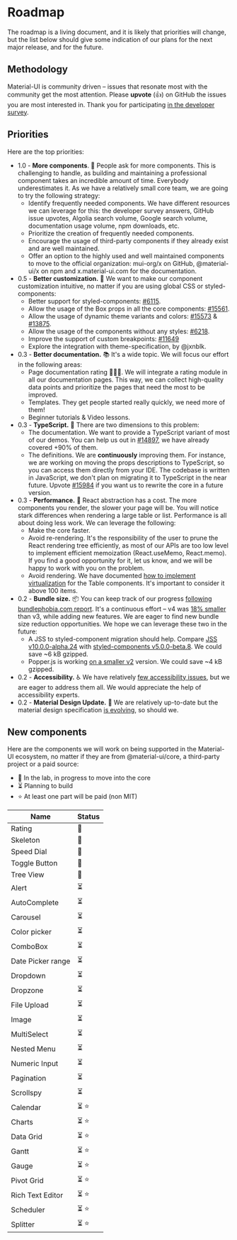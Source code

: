 # Roadmap

<p class="description">The roadmap is a living document, and it is likely that priorities will change, but the list below should give some indication of our plans for the next major release, and for the future.</p>

## Methodology

Material-UI is community driven – issues that resonate most with the community get the most attention.
Please **upvote** (👍) on GitHub the issues you are most interested in.
Thank you for participating [in the developer survey](https://material-ui.com/blog/2019-developer-survey-results/).

## Priorities

Here are the top priorities:

- 1.0 - **More components**. 🧰 People ask for more components. This is challenging to handle, as building and maintaining a professional component takes an incredible amount of time.
Everybody underestimates it. As we have a relatively small core team, we are going to try the following strategy:
  - Identify frequently needed components. We have different resources we can leverage for this: the developer survey answers, GitHub issue upvotes, Algolia search volume, Google search volume, documentation usage volume, npm downloads, etc.
  - Prioritize the creation of frequently needed components.
  - Encourage the usage of third-party components if they already exist and are well maintained.
  - Offer an option to the highly used and well maintained components to move to the official organization: mui-org/x on GitHub, @material-ui/x on npm and x.material-ui.com for the documentation.
- 0.5 - **Better customization.** 💅 We want to make our component customization intuitive, no matter if you are using global CSS or styled-components:
  - Better support for styled-components: [#6115](https://github.com/mui-org/material-ui/issues/6115).
  - Allow the usage of the Box props in all the core components: [#15561](https://github.com/mui-org/material-ui/issues/15561).
  - Allow the usage of dynamic theme variants and colors: [#15573](https://github.com/mui-org/material-ui/issues/15573) & [#13875](https://github.com/mui-org/material-ui/issues/13875).
  - Allow the usage of the components without any styles: [#6218](https://github.com/mui-org/material-ui/issues/6218).
  - Improve the support of custom breakpoints: [#11649](https://github.com/mui-org/material-ui/issues/11649)
  - Explore the integration with theme-specification, by @jxnblk.
- 0.3 - **Better documentation.** 📚 It's a wide topic. We will focus our effort in the following areas:
  - Page documentation rating 🥇🥈🥉. We will integrate a rating module in all our documentation pages. This way, we can collect high-quality data points and prioritize the pages that need the most to be improved.
  - Templates. They get people started really quickly, we need more of them!
  - Beginner tutorials & Video lessons.
- 0.3 - **TypeScript.** 📏 There are two dimensions to this problem:
  - The documentation. We want to provide a TypeScript variant of most of our demos.
    You can help us out in [#14897](https://github.com/mui-org/material-ui/issues/14897), we have already covered +90% of them.
  - The definitions. We are **continuously** improving them. For instance, we are working on moving the props descriptions to TypeScript, so you can access them directly from your IDE.
    The codebase is written in JavaScript, we don't plan on migrating it to TypeScript in the near future. Upvote [#15984](https://github.com/mui-org/material-ui/issues/15984) if you want us to rewrite the core in a future version.
- 0.3 - **Performance.** 🚀 React abstraction has a cost. The more components you render, the slower your page will be. You will notice stark differences when rendering a large table or list.
Performance is all about doing less work. We can leverage the following:
  - Make the core faster.
  - Avoid re-rendering. It's the responsibility of the user to prune the React rendering tree efficiently,
    as most of our APIs are too low level to implement efficient memoization (React.useMemo, React.memo).
    If you find a good opportunity for it, let us know, and we will be happy to work with you on the problem.
  - Avoid rendering. We have documented [how to implement virtualization](/components/tables/#virtualized-table) for the Table components. It's important to consider it above 100 items.
- 0.2 - **Bundle size.** 📦 You can keep track of our progress [following bundlephobia.com report](https://bundlephobia.com/result?p=@material-ui/core).
It's a continuous effort – v4 was [18% smaller](https://bundlephobia.com/result?p=@material-ui/core@3.9.2) than v3, while adding new features.
We are eager to find new bundle size reduction opportunities. We hope we can leverage these two in the future:
  - A JSS to styled-component migration should help. Compare [JSS v10.0.0-alpha.24](https://bundlephobia.com/result?p=react-jss@10.0.0-alpha.24) with [styled-components v5.0.0-beta.8](https://bundlephobia.com/result?p=styled-components@5.0.0-beta.8). We could save ~6 kB gzipped.
  - Popper.js is working [on a smaller v2](https://bundlephobia.com/result?p=popper.js@2.0.0-next.4) version. We could save ~4 kB gzipped.
- 0.2 - **Accessibility.** ♿️ We have relatively [few accessibility issues](https://darekkay.com/blog/accessible-ui-frameworks/), but we are eager to address them all. We would appreciate the help of accessibility experts.
- 0.2 - **Material Design Update.** 🎀 We are relatively up-to-date but the material design specification [is evolving](https://material.io/whats-new/), so should we.

## New components

Here are the components we will work on being supported in the Material-UI ecosystem, no matter if they are from @material-ui/core, a third-party project or a paid source:

- 🧪 In the lab, in progress to move into the core
- ⏳ Planning to build
- ⭐️ At least one part will be paid (non MIT)

| Name | Status |
|------|--------|
| Rating | 🧪 |
| Skeleton | 🧪 |
| Speed Dial | 🧪 |
| Toggle Button | 🧪 |
| Tree View | 🧪 |
| Alert | ⏳ |
| AutoComplete | ⏳ |
| Carousel | ⏳ |
| Color picker | ⏳ |
| ComboBox | ⏳ |
| Date Picker range | ⏳ |
| Dropdown | ⏳ |
| Dropzone | ⏳ |
| File Upload | ⏳ |
| Image | ⏳ |
| MultiSelect | ⏳ |
| Nested Menu | ⏳ |
| Numeric Input | ⏳ |
| Pagination | ⏳ |
| Scrollspy | ⏳ |
| Calendar | ⏳ ⭐️ |
| Charts | ⏳ ⭐️ |
| Data Grid | ⏳ ⭐️ |
| Gantt | ⏳ ⭐️ |
| Gauge | ⏳ ⭐️ |
| Pivot Grid | ⏳ ⭐️ |
| Rich Text Editor | ⏳ ⭐️ |
| Scheduler | ⏳ ⭐️ |
| Splitter | ⏳ ⭐️ |

